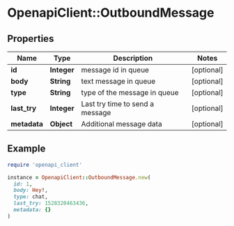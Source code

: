 # OpenapiClient::OutboundMessage

## Properties

| Name | Type | Description | Notes |
| ---- | ---- | ----------- | ----- |
| **id** | **Integer** | message id in queue | [optional] |
| **body** | **String** | text message in queue | [optional] |
| **type** | **String** | type of the message in queue | [optional] |
| **last_try** | **Integer** | Last try time to send a message | [optional] |
| **metadata** | **Object** | Additional message data | [optional] |

## Example

```ruby
require 'openapi_client'

instance = OpenapiClient::OutboundMessage.new(
  id: 1,
  body: Hey!,
  type: chat,
  last_try: 1528320463436,
  metadata: {}
)
```

